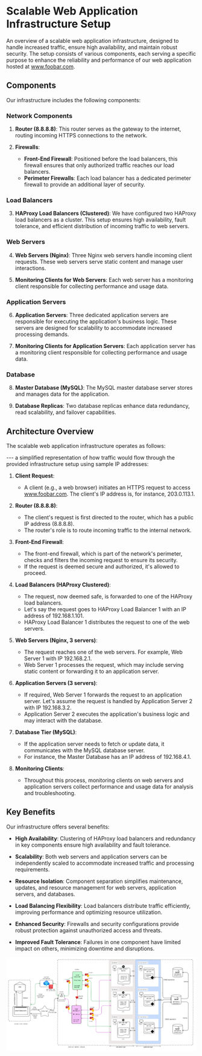 # Scalable Web Application Infrastructure Setup

An overview of a scalable web application infrastructure, designed to handle increased traffic, ensure high availability, and maintain robust security. The setup consists of various components, each serving a specific purpose to enhance the reliability and performance of our web application hosted at www.foobar.com.

## Components

Our infrastructure includes the following components:

### Network Components

1. **Router (8.8.8.8)**: This router serves as the gateway to the internet, routing incoming HTTPS connections to the network.

2. **Firewalls**:
   - **Front-End Firewall**: Positioned before the load balancers, this firewall ensures that only authorized traffic reaches our load balancers.
   - **Perimeter Firewalls**: Each load balancer has a dedicated perimeter firewall to provide an additional layer of security.

### Load Balancers

3. **HAProxy Load Balancers (Clustered)**: We have configured two HAProxy load balancers as a cluster. This setup ensures high availability, fault tolerance, and efficient distribution of incoming traffic to web servers.

### Web Servers

4. **Web Servers (Nginx)**: Three Nginx web servers handle incoming client requests. These web servers serve static content and manage user interactions.

5. **Monitoring Clients for Web Servers**: Each web server has a monitoring client responsible for collecting performance and usage data.

### Application Servers

6. **Application Servers**: Three dedicated application servers are responsible for executing the application's business logic. These servers are designed for scalability to accommodate increased processing demands.

7. **Monitoring Clients for Application Servers**: Each application server has a monitoring client responsible for collecting performance and usage data.

### Database

8. **Master Database (MySQL)**: The MySQL master database server stores and manages data for the application.

9. **Database Replicas**: Two database replicas enhance data redundancy, read scalability, and failover capabilities.

## Architecture Overview

The scalable web application infrastructure operates as follows:

--- a simplified representation of how traffic would flow through the provided infrastructure setup using sample IP addresses:

1. **Client Request**:
   - A client (e.g., a web browser) initiates an HTTPS request to access www.foobar.com. The client's IP address is, for instance, 203.0.113.1.

2. **Router (8.8.8.8)**:
   - The client's request is first directed to the router, which has a public IP address (8.8.8.8).
   - The router's role is to route incoming traffic to the internal network.

3. **Front-End Firewall**:
   - The front-end firewall, which is part of the network's perimeter, checks and filters the incoming request to ensure its security.
   - If the request is deemed secure and authorized, it's allowed to proceed.

4. **Load Balancers (HAProxy Clustered)**:
   - The request, now deemed safe, is forwarded to one of the HAProxy load balancers.
   - Let's say the request goes to HAProxy Load Balancer 1 with an IP address of 192.168.1.101.
   - HAProxy Load Balancer 1 distributes the request to one of the web servers.

5. **Web Servers (Nginx, 3 servers)**:
   - The request reaches one of the web servers. For example, Web Server 1 with IP 192.168.2.1.
   - Web Server 1 processes the request, which may include serving static content or forwarding it to an application server.

6. **Application Servers (3 servers)**:
   - If required, Web Server 1 forwards the request to an application server. Let's assume the request is handled by Application Server 2 with IP 192.168.3.2.
   - Application Server 2 executes the application's business logic and may interact with the database.

7. **Database Tier (MySQL)**:
   - If the application server needs to fetch or update data, it communicates with the MySQL database server.
   - For instance, the Master Database has an IP address of 192.168.4.1.

8. **Monitoring Clients**:
   - Throughout this process, monitoring clients on web servers and application servers collect performance and usage data for analysis and troubleshooting.


## Key Benefits

Our infrastructure offers several benefits:

- **High Availability**: Clustering of HAProxy load balancers and redundancy in key components ensure high availability and fault tolerance.

- **Scalability**: Both web servers and application servers can be independently scaled to accommodate increased traffic and processing requirements.

- **Resource Isolation**: Component separation simplifies maintenance, updates, and resource management for web servers, application servers, and databases.

- **Load Balancing Flexibility**: Load balancers distribute traffic efficiently, improving performance and optimizing resource utilization.

- **Enhanced Security**: Firewalls and security configurations provide robust protection against unauthorized access and threats.

- **Improved Fault Tolerance**: Failures in one component have limited impact on others, minimizing downtime and disruptions.

![image](https://github.com/viictoo/alx-system_engineering-devops/blob/master/0x09-web_infrastructure_design/images/task_3.png)

